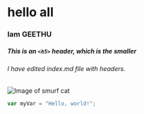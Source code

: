 # hello all

### Iam GEETHU

##### This is an `<h5>` header, which is the smaller
















###### I have edited index.md file with headers.

![Image of smurf cat](https://cdn.imgchest.com/files/my2pcavrjd7.jpg)

``` javascript
var myVar = "Hello, world!";
```

